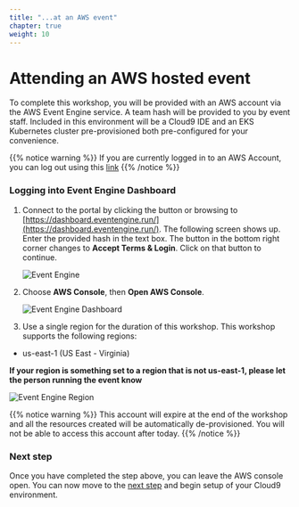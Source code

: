 ```yaml
---
title: "...at an AWS event"
chapter: true
weight: 10
---
```


# Attending an AWS hosted event

To complete this workshop, you will be provided with an AWS account via the AWS Event Engine service. A team hash will be provided to you by event staff.
Included in this environment will be a Cloud9 IDE and an EKS Kubernetes cluster pre-provisioned both pre-configured for your convenience.

{{% notice warning %}}
If you are currently logged in to an AWS Account, you can log out using this [link](https://console.aws.amazon.com/console/logout!doLogout)
{{% /notice %}}

### Logging into Event Engine Dashboard

1. Connect to the portal by clicking the button or browsing to [https://dashboard.eventengine.run/](https://dashboard.eventengine.run/). The following screen shows up. Enter the provided hash in the text box. The button in the bottom right corner changes to **Accept Terms & Login**. Click on that button to continue.

   ![Event Engine](/images/event-engine-initial-screen.png)

2. Choose **AWS Console**, then **Open AWS Console**.

   ![Event Engine Dashboard](/images/event-engine-dashboard.png)

3. Use a single region for the duration of this workshop. This workshop supports the following regions:

* us-east-1 (US East - Virginia)

**If your region is something set to a region that is not us-east-1, please let the person running the event know**


![Event Engine Region](/images/modernization-workshop-region-check.png)

{{% notice warning %}}
This account will expire at the end of the workshop and  all the resources created will be automatically de-provisioned. You will not be able to access this account after today.
{{% /notice %}}

### Next step

Once you have completed the step above, you can leave the AWS console open. You can now move to the [next step](/10_prerequisites/aws_event/11_cloud9-setup.html) and begin setup of your Cloud9 environment.
